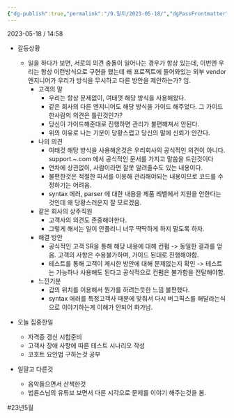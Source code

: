 ```yaml
---
{"dg-publish":true,"permalink":"/9.일지/2023-05-18/","dgPassFrontmatter":true}
---
```



2023-05-18 / 14:58 

- 갈등상황
	- 일을 하다가 보면, 서로의 의견 충돌이 일어나는 경우가 항상 있는데, 이번엔 우리는 항상 이런방식으로 구현을 했는데 왜 프로젝트에 들어와있는 외부 vendor 엔지니어가 우리가 방식을 무시하고 다른 방안을 제안하는가? 임.
		- 고객의 말
			- 우리는 항상 문제없이, 여태껏 해당 방식을 사용해왔다.
			- 같은 회사의 다른 엔지니어도 해당 방식을 가이드 해주었다. 그 가이드 한사람의 의견은 틀린것인가?
			- 당신이 가이드해준대로 진행하면 관리가 불편해져서 안된다.
			- 위의 이유로 나는 기분이 당황스럽고 당신의 말에 신뢰가 안간다.
		- 나의 의견
			- 여태것 해당 방식을 사용해온것은 우리회사의 공식적인 의견이 아니다.  support.~.com 에서 공식적인 문서를 가지고 말씀을 드린것이다
			- 연차에 상관없이, 사람이라면 잘못 알려줄수도 있는 내용이다.
			- 불편한것은 적절한 파서를 이용해 관리해야되는 내용이므로 코드를 수정하기는 어려움.
			- syntax 에러, parser 에 대한 내용을 제품 레벨에서 지원을 안한다는것인데 왜 당황스러운지 잘 모르겠음.
		- 같은 회사의 상주직원
			- 고객사의 의견도 존중해야한다.
			- 그렇게 해서는 일이 안풀리니 너무 딱딱하게 하지 말도록 하자.
		- 해결 방안
			- 공식적인 고객 SR을 통해 해당 내용에 대해 컨펌
			  -> 동일한 결과를 얻음. 고객의 사항은 수용불가하며, 가이드 된대로 진행해야함.
			- 테스트를 통해 고객이 제시한 방안에 대해 문제없는지 확인
			  -> 테스트는 가능하나 사용해도 된다고 공식적으로 컨펌은 불가함을 전달해야함.
		- 느낀기분
			- 갑의 위치를 이용해서 뭔가를 하려는듯한 느낌 불편했다.
			- syntax 에러를 특정고객사 때문에 맞춰서 다시 버그픽스를 해달라는식으로 이야기하는게 이해가 안되어 화가남.

- 오늘 집중한일
	- 자격증 갱신 시험준비
	- 고객사 장애 사항에 따른 테스트 시나리오 작성
	- 코호트 요인법 구하는것 공부
- 일말고 다른것
	- 음악들으면서 산책한것
	- 법륜스님의 유튜브 보면서 다른 시각으로 문제를 이야기 해주는것을 봄.

#23년5월 
